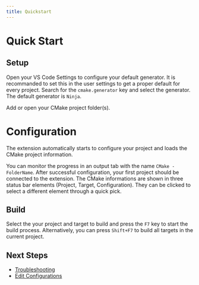 ```yaml
---
title: Quickstart
---
```

# Quick Start
## Setup

Open your VS Code Settings to configure your default generator. 
It is recommanded to set this in the user settings to get a 
proper default for every project. Search for the `cmake.generator`
key and select the generator. The default generator is `Ninja`.

Add or open your CMake project folder(s). 

# Configuration
The extension automatically starts to configure your project 
and loads the CMake project information.

You can monitor the progress in an output tab with the name 
`CMake - FolderName`. After successful configuration, your first 
project should be connected to the extension. The CMake informations
are shown in three status bar elements (Project, Target, Configuration).
They can be clicked to select a different element through a quick pick.

## Build

Select the your project and target to build and press the `F7` key to start
the build process. Alternatively, you can press `Shift+F7` to build all targets
in the current project.

## Next Steps

 * [Troubleshooting](./troubleshooting.md)
 * [Edit Configurations](../reference/configurations.md)